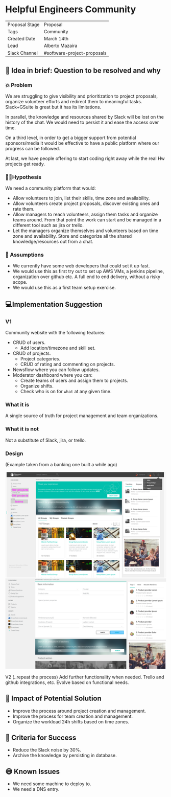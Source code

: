 
# Helpful Engineers Community
| | |
|-|-|
| Proposal Stage | Proposal |
| Tags           | Community |
| Created Date   | March 14th |
| Lead           | Alberto Mazaira |
| Slack Channel  | #software-project-proposals |

## 📃 Idea in brief: Question to be resolved and why

### 💥 Problem
We are struggling to give visibility and prioritization to project proposals, organize volunteer efforts and redirect them to meaningful tasks. Slack+GSuite is great but it has its limitations.

In parallel, the knowledge and resources shared by Slack will be lost on the history of the chat. We would need to persist it and ease the access over time.

On a third level, in order to get a bigger support from potential sponsors/media it would be effective to have a public platform where our progress can be followed.

At last, we have people offering to start coding right away while the real Hw projects get ready.


### 👨‍🔬Hypothesis
We need a community platform that would:
* Allow volunteers to join, list their skills, time zone and availability.
* Allow volunteers create project proposals, discover existing ones and rate them.
* Allow managers to reach volunteers, assign them tasks and organize teams around. From that point the work can start and be managed in a different tool such as jira or trello.
* Let the managers organize themselves and volunteers based on time zone and availability.
Store and categorize all the shared knowledge/resources out from a chat.


### 🤔 Assumptions
* We currently have some web developers that could set it up fast.
* We would use this as first try out to set up AWS VMs, a jenkins pipeline, organization over github etc. A full end to end delivery, without a risky scope.
* We would use this as a first team setup exercise.


## 💻Implementation Suggestion

### V1
Community website with the following features:
* CRUD of users.
  * Add location/timezone and skill set.
* CRUD of projects.
  * Project categories.
  * CRUD of rating and commenting on projects.
* Newsflow where you can follow updates.
* Moderator dashboard where you can:
  * Create teams of users and assign them to projects.
  * Organize shifts.
  * Check who is on for `what` at any given time.

### What it is

A single source of truth for project management and team organizations.

### What it is not
Not a substitute of Slack, jira, or trello.

### Design
(Example taken from a banking one built a while ago)

![](../assets/community1.png)
![](../assets/community2.png)


V2 (..repeat the process)
Add further functionality when needed. Trello and github integrations, etc. Evolve based on functional needs.

## 💪 Impact of Potential Solution

* Improve the process around project creation and management.
* Improve the process for team creation and management.
* Organize the workload 24h shifts based on time zones.


## 🙌 Criteria for Success
* Reduce the Slack noise by 30%.
* Archive the knowledge by persisting in database.

## 😅 Known Issues

* We need some machine to deploy to.
* We need a DNS entry.
